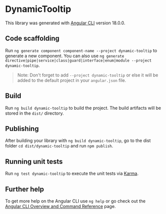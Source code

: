 # DynamicTooltip

This library was generated with [Angular CLI](https://github.com/angular/angular-cli) version 18.0.0.

## Code scaffolding

Run `ng generate component component-name --project dynamic-tooltip` to generate a new component. You can also use `ng generate directive|pipe|service|class|guard|interface|enum|module --project dynamic-tooltip`.
> Note: Don't forget to add `--project dynamic-tooltip` or else it will be added to the default project in your `angular.json` file. 

## Build

Run `ng build dynamic-tooltip` to build the project. The build artifacts will be stored in the `dist/` directory.

## Publishing

After building your library with `ng build dynamic-tooltip`, go to the dist folder `cd dist/dynamic-tooltip` and run `npm publish`.

## Running unit tests

Run `ng test dynamic-tooltip` to execute the unit tests via [Karma](https://karma-runner.github.io).

## Further help

To get more help on the Angular CLI use `ng help` or go check out the [Angular CLI Overview and Command Reference](https://angular.dev/tools/cli) page.
